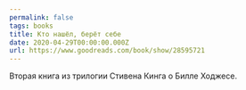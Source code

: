 ```yaml
---
permalink: false
tags: books
title: Кто нашёл, берёт себе
date: 2020-04-29T00:00:00.000Z
url: https://www.goodreads.com/book/show/28595721
---
```

Вторая книга из трилогии Стивена Кинга о Билле Ходжесе.
